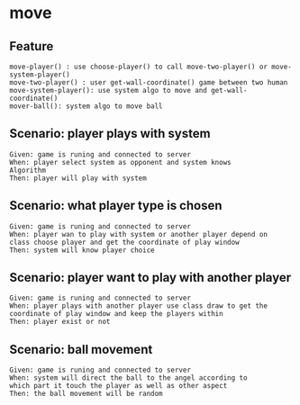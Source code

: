 # move

## Feature

    move-player() : use choose-player() to call move-two-player() or move-system-player()
    move-two-player() : user get-wall-coordinate() game between two human
    move-system-player(): use system algo to move and get-wall-coordinate()
    mover-ball(): system algo to move ball
  
## Scenario: player plays with system

    Given: game is runing and connected to server
    When: player select system as opponent and system knows
    Algorithm
    Then: player will play with system

## Scenario: what player type is chosen

    Given: game is runing and connected to server
    When: player wan to play with system or another player depend on
    class choose player and get the coordinate of play window
    Then: system will know player choice

## Scenario: player want to play with another player

    Given: game is runing and connected to server
    When: player plays with another player use class draw to get the 
    coordinate of play window and keep the players within
    Then: player exist or not

## Scenario: ball movement

    Given: game is runing and connected to server
    When: system will direct the ball to the angel according to
    which part it touch the player as well as other aspect
    Then: the ball movement will be random
